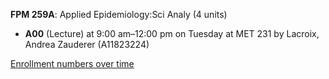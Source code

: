 **FPM 259A**: Applied Epidemiology:Sci Analy (4 units)

- **A00** (Lecture) at 9:00 am–12:00 pm on Tuesday at MET 231 by Lacroix, Andrea Zauderer (A11823224)

[Enrollment numbers over time](./FPM259A.tsv)
